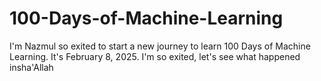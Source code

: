 # 100-Days-of-Machine-Learning
I'm Nazmul so exited to start a new journey to learn 100 Days of Machine Learning. It's February 8, 2025. I'm so exited, let's see what happened insha'Allah
